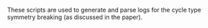 These scripts are used to generate and parse logs for the cycle type symmetry breaking (as discussed in the paper).
